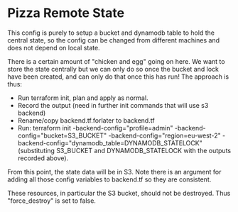 # Pizza Remote State

This config is purely to setup a bucket and dynamodb table to hold the central state, so the
config can be changed from different machines and does not depend on local state.

There is a certain amount of "chicken and egg" going on here. We want to store the state
centrally but we can only do so once the bucket and lock have been created, and can only
do that once this has run! The approach is thus:
- Run terraform init, plan and apply as normal.
- Record the output (need in further init commands that will use s3 backend)
- Rename/copy backend.tf.forlater to backend.tf
- Run: terraform init -backend-config="profile=admin" -backend-config="bucket=S3_BUCKET" -backend-config="region=eu-west-2" -backend-config="dynamodb_table=DYNAMODB_STATELOCK" (substituting S3_BUCKET and DYNAMODB_STATELOCK with the outputs recorded above).

From this point, the state data will be in S3. Note there is an argument for adding all those config variables to
backend.tf so they are consistent.

These resources, in particular the S3 bucket, should not be destroyed. Thus "force_destroy" is set to false.

